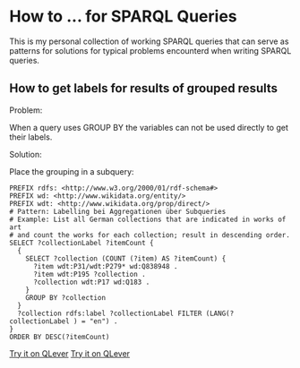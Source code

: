 # How to ... for SPARQL Queries

This is my personal collection of working SPARQL queries that can serve as patterns for solutions for typical problems encounterd when writing SPARQL queries.

## How to get labels for results of grouped results

Problem:

When a query uses GROUP BY the variables can not be used directly to get their labels.

Solution:

Place the grouping in a subquery:

```SPARQL
PREFIX rdfs: <http://www.w3.org/2000/01/rdf-schema#>
PREFIX wd: <http://www.wikidata.org/entity/>
PREFIX wdt: <http://www.wikidata.org/prop/direct/>
# Pattern: Labelling bei Aggregationen über Subqueries
# Example: List all German collections that are indicated in works of art
# and count the works for each collection; result in descending order.
SELECT ?collectionLabel ?itemCount { 
  { 
    SELECT ?collection (COUNT (?item) AS ?itemCount) {
      ?item wdt:P31/wdt:P279* wd:Q838948 .
      ?item wdt:P195 ?collection .
      ?collection wdt:P17 wd:Q183 .
    }
    GROUP BY ?collection
  }
  ?collection rdfs:label ?collectionLabel FILTER (LANG(?collectionLabel ) = "en") .
}
ORDER BY DESC(?itemCount) 

```
[Try it on QLever](https://qlever.cs.uni-freiburg.de/wikidata/b3wivi)
<a href="https://qlever.cs.uni-freiburg.de/wikidata/b3wivi" target="_blank">Try it on QLever</a>